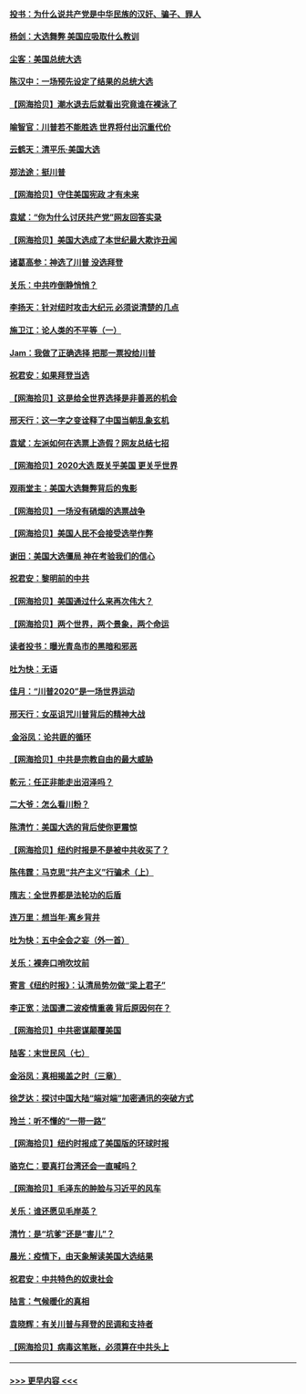 #### [投书：为什么说共产党是中华民族的汉奸、骗子、罪人](../pages/nsc993/n12545089.md?t=11130551) 
#### [杨剑：大选舞弊 美国应吸取什么教训](../pages/nsc993/n12543937.md?t=11130551) 
#### [尘客：美国总统大选](../pages/nsc993/n12543828.md?t=11130551) 
#### [陈汉中：一场预先设定了结果的总统大选](../pages/nsc993/n12543564.md?t=11130551) 
#### [【网海拾贝】潮水退去后就看出究竟谁在裸泳了](../pages/nsc993/n12543321.md?t=11130551) 
#### [喻智官：川普若不能胜选 世界将付出沉重代价](../pages/nsc993/n12541352.md?t=11130551) 
#### [云鹤天：清平乐‧美国大选](../pages/nsc993/n12540916.md?t=11130551) 
#### [郑法途：挺川普](../pages/nsc993/n12540898.md?t=11130551) 
#### [【网海拾贝】守住美国宪政 才有未来](../pages/nsc993/n12540423.md?t=11130551) 
#### [袁斌：“你为什么讨厌共产党”网友回答实录](../pages/nsc993/n12540208.md?t=11130551) 
#### [【网海拾贝】美国大选成了本世纪最大欺诈丑闻](../pages/nsc993/n12538029.md?t=11130551) 
#### [诸葛高参：神选了川普 没选拜登](../pages/nsc993/n12537664.md?t=11130551) 
#### [关乐：中共咋倒静悄悄？](../pages/nsc993/n12537615.md?t=11130551) 
#### [李扬天：针对纽时攻击大纪元 必须说清楚的几点](../pages/nsc993/n12536001.md?t=11130551) 
#### [施卫江：论人类的不平等（一）](../pages/nsc993/n12535700.md?t=11130551) 
#### [Jam：我做了正确选择 把那一票投给川普](../pages/nsc993/n12535743.md?t=11130551) 
#### [祝君安：如果拜登当选](../pages/nsc993/n12535726.md?t=11130551) 
#### [【网海拾贝】这是给全世界选择是非善恶的机会](../pages/nsc993/n12535061.md?t=11130551) 
#### [邢天行：这一字之变诠释了中国当朝乱象玄机](../pages/nsc993/n12533446.md?t=11130551) 
#### [袁斌：左派如何在选票上造假？网友总结七招](../pages/nsc993/n12533180.md?t=11130551) 
#### [【网海拾贝】2020大选 既关乎美国 更关乎世界](../pages/nsc993/n12533161.md?t=11130551) 
#### [观雨堂主：美国大选舞弊背后的鬼影](../pages/nsc993/n12533153.md?t=11130551) 
#### [【网海拾贝】一场没有硝烟的选票战争](../pages/nsc993/n12531883.md?t=11130551) 
#### [【网海拾贝】美国人民不会接受选举作弊](../pages/nsc993/n12528850.md?t=11130551) 
#### [谢田：美国大选僵局 神在考验我们的信心](../pages/nsc993/n12527932.md?t=11130551) 
#### [祝君安：黎明前的中共](../pages/nsc993/n12524071.md?t=11130551) 
#### [【网海拾贝】美国通过什么来再次伟大？](../pages/nsc993/n12523844.md?t=11130551) 
#### [【网海拾贝】两个世界，两个景象，两个命运](../pages/nsc993/n12521419.md?t=11130551) 
#### [读者投书：曝光青岛市的黑暗和邪恶](../pages/nsc993/n12520988.md?t=11130551) 
#### [吐为快：无语](../pages/nsc993/n12518588.md?t=11130551) 
#### [佳月：“川普2020”是一场世界运动](../pages/nsc993/n12518581.md?t=11130551) 
#### [邢天行：女巫诅咒川普背后的精神大战](../pages/nsc993/n12517257.md?t=11130551) 
#### [ 金浴凤：论共匪的循环](../pages/nsc993/n12517133.md?t=11130551) 
#### [【网海拾贝】中共是宗教自由的最大威胁](../pages/nsc993/n12516879.md?t=11130551) 
#### [乾元：任正非能走出沼泽吗？](../pages/nsc993/n12515831.md?t=11130551) 
#### [二大爷：怎么看川粉？](../pages/nsc993/n12515820.md?t=11130551) 
#### [陈清竹：美国大选的背后使你更震惊](../pages/nsc993/n12515589.md?t=11130551) 
#### [【网海拾贝】纽约时报是不是被中共收买了？](../pages/nsc993/n12515122.md?t=11130551) 
#### [陈伟霆：马克思“共产主义”行骗术（上）](../pages/nsc993/n12510217.md?t=11130551) 
#### [隋志：全世界都是法轮功的后盾](../pages/nsc993/n12510636.md?t=11130551) 
#### [连万里：想当年‧离乡背井](../pages/nsc993/n12510623.md?t=11130551) 
#### [吐为快：五中全会之妄（外一首）](../pages/nsc993/n12510470.md?t=11130551) 
#### [关乐：裸奔口哨吹坟前](../pages/nsc993/n12510403.md?t=11130551) 
#### [寄言《纽约时报》：认清局势勿做“梁上君子”](../pages/nsc993/n12510042.md?t=11130551) 
#### [李正宽：法国遭二波疫情重袭 背后原因何在？](../pages/nsc993/n12509971.md?t=11130551) 
#### [【网海拾贝】中共密谋颠覆美国](../pages/nsc993/n12509816.md?t=11130551) 
#### [陆客：末世民风（七）](../pages/nsc993/n12507822.md?t=11130551) 
#### [金浴凤：真相揭盖之时（三章）](../pages/nsc993/n12507804.md?t=11130551) 
#### [徐芝达：探讨中国大陆“端对端”加密通讯的突破方式](../pages/nsc993/n12507682.md?t=11130551) 
#### [玲兰：听不懂的“一带一路”](../pages/nsc993/n12507669.md?t=11130551) 
#### [【网海拾贝】纽约时报成了美国版的环球时报](../pages/nsc993/n12507053.md?t=11130551) 
#### [骆克仁：要真打台湾还会一直喊吗？](../pages/nsc993/n12506843.md?t=11130551) 
#### [【网海拾贝】毛泽东的肿脸与习近平的风车](../pages/nsc993/n12504537.md?t=11130551) 
#### [关乐：谁还愿见毛岸英？](../pages/nsc993/n12503866.md?t=11130551) 
#### [清竹：是“坑爹”还是“害儿”？](../pages/nsc993/n12503034.md?t=11130551) 
#### [晨光：疫情下，由天象解读美国大选结果](../pages/nsc993/n12502536.md?t=11130551) 
#### [祝君安：中共特色的奴隶社会](../pages/nsc993/n12501529.md?t=11130551) 
#### [陆言：气候暖化的真相](../pages/nsc993/n12501183.md?t=11130551) 
#### [袁晓辉：有关川普与拜登的民调和支持者](../pages/nsc993/n12500433.md?t=11130551) 
#### [【网海拾贝】病毒这笔账，必须算在中共头上](../pages/nsc993/n12500320.md?t=11130551) 

----
#### [ >>> 更早内容 <<< ](../indexes/nsc993-earlier.md)
